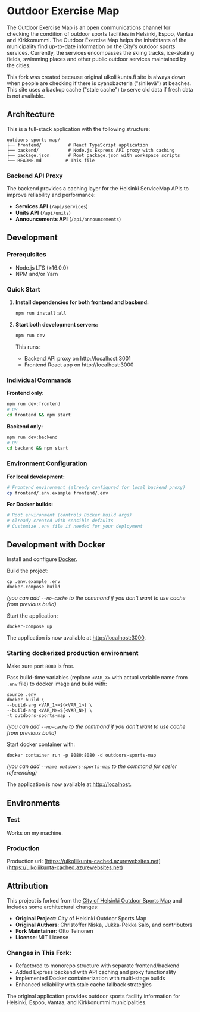 # Outdoor Exercise Map

The Outdoor Exercise Map is an open communications channel for checking the condition of outdoor sports facilities in Helsinki, Espoo, Vantaa and Kirkkonummi. The Outdoor Exercise Map helps the inhabitants of the municipality find up-to-date information on the City's outdoor sports services. Currently, the services encompasses the skiing tracks, ice-skating fields, swimming places and other public outdoor services maintained by the cities.

This fork was created because original ulkoliikunta.fi site is always down when people are checking if there is cyanobacteria ("sinilevä") at beaches. This site uses a backup cache ("stale cache") to serve old data if fresh data is not available.

## Architecture

This is a full-stack application with the following structure:

```
outdoors-sports-map/
├── frontend/          # React TypeScript application
├── backend/           # Node.js Express API proxy with caching
├── package.json       # Root package.json with workspace scripts
└── README.md         # This file
```

### Backend API Proxy

The backend provides a caching layer for the Helsinki ServiceMap APIs to improve reliability and performance:

- **Services API** (`/api/services`)
- **Units API** (`/api/units`) 
- **Announcements API** (`/api/announcements`)

## Development

### Prerequisites

-   Node.js LTS (≥16.0.0)
-   NPM and/or Yarn

### Quick Start

1. **Install dependencies for both frontend and backend:**
   ```bash
   npm run install:all
   ```

2. **Start both development servers:**
   ```bash
   npm run dev
   ```
   
   This runs:
   - Backend API proxy on http://localhost:3001
   - Frontend React app on http://localhost:3000

### Individual Commands

**Frontend only:**
```bash
npm run dev:frontend
# OR
cd frontend && npm start
```

**Backend only:**
```bash
npm run dev:backend  
# OR
cd backend && npm start
```

### Environment Configuration

**For local development:**
```bash
# Frontend environment (already configured for local backend proxy)
cp frontend/.env.example frontend/.env
```

**For Docker builds:**
```bash
# Root environment (controls Docker build args)
# Already created with sensible defaults
# Customize .env file if needed for your deployment
```

## Development with Docker

Install and configure [Docker](https://www.docker.com/).

Build the project:

```
cp .env.example .env
docker-compose build
```

_(you can add `--no-cache` to the command if you don't want to use cache from previous build)_

Start the application:

```
docker-compose up
```

The application is now available at [http://localhost:3000](http://localhost:3000/).

### Starting dockerized production environment

Make sure port `8080` is free.

Pass build-time variables (replace `<VAR_X>` with actual variable name from `.env` file) to docker image and build with:

```
source .env
docker build \
--build-arg <VAR_1>=${<VAR_1>} \
--build-arg <VAR_N>=${<VAR_N>} \
-t outdoors-sports-map .
```

_(you can add `--no-cache` to the command if you don't want to use cache from previous build)_

Start docker container with:

```
docker container run -p 8080:8080 -d outdoors-sports-map
```

_(you can add `--name outdoors-sports-map` to the command for easier referencing)_

The application is now available at [http://localhost](http://localhost/).

## Environments

### Test

Works on my machine.

### Production

Production url: [https://ulkoliikunta-cached.azurewebsites.net](https://ulkoliikunta-cached.azurewebsites.net)

## Attribution

This project is forked from the [City of Helsinki Outdoor Sports Map](https://github.com/City-of-Helsinki/outdoors-sports-map) and includes some architectural changes:

- **Original Project**: City of Helsinki Outdoor Sports Map
- **Original Authors**: Christoffer Niska, Jukka-Pekka Salo, and contributors
- **Fork Maintainer**: Otto Teinonen
- **License**: MIT License

### Changes in This Fork:
- Refactored to monorepo structure with separate frontend/backend
- Added Express backend with API caching and proxy functionality
- Implemented Docker containerization with multi-stage builds
- Enhanced reliability with stale cache fallback strategies

The original application provides outdoor sports facility information for Helsinki, Espoo, Vantaa, and Kirkkonummi municipalities.

